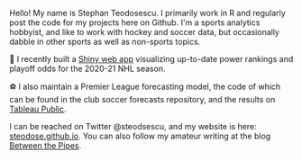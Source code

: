 Hello!
My name is Stephan Teodosescu. I primarily work in R and regularly post the code for my projects here on Github. I'm a sports analytics hobbyist, and like to work with hockey and soccer data, but occasionally dabble in other sports as well as non-sports topics.

🏒  I recently built a [Shiny web app](https://steodosescu.shinyapps.io/nhl-odds/) visualizing up-to-date power rankings and playoff odds for the 2020-21 NHL season.

⚽  I also maintain a Premier League forecasting model, the code of which can be found in the club soccer forecasts repository, and the results on [Tableau Public](https://public.tableau.com/app/profile/stephan.teodosescu/viz/PremierLeague19-20Simulations/SimulationsDashboard).

I can be reached on Twitter @steodsescu, and my website is here: [steodose.github.io](https://steodose.github.io/steodosescu.github.io/). You can also follow my amateur writing at the blog [Between the Pipes](https://betweenpipes.wordpress.com/).

<!---
steodose/steodose is a ✨ special ✨ repository because its `README.md` (this file) appears on your GitHub profile.
You can click the Preview link to take a look at your changes.
--->
